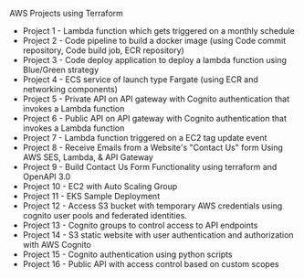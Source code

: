 AWS Projects using Terraform

- Project 1 - Lambda function which gets triggered on a monthly schedule
- Project 2 - Code pipeline to build a docker image (using Code commit repository, Code build job, ECR repository)
- Project 3 - Code deploy application to deploy a lambda function using Blue/Green strategy
- Project 4 - ECS service of launch type Fargate (using ECR and networking components)
- Project 5 - Private API on API gateway with Cognito authentication that invokes a Lambda function
- Project 6 - Public API on API gateway with Cognito authentication that invokes a Lambda function
- Project 7 - Lambda function triggered on a EC2 tag update event
- Project 8 - Receive Emails from a Website's "Contact Us" form Using AWS SES, Lambda, & API Gateway
- Project 9 - Build Contact Us Form Functionality using terraform and OpenAPI 3.0
- Project 10 - EC2 with Auto Scaling Group
- Project 11 - EKS Sample Deployment
- Project 12 - Access S3 bucket with temporary AWS credentials using cognito user pools and federated identities.
- Project 13 - Cognito groups to control access to API endpoints
- Project 14 - S3 static website with user authentication and authorization with AWS Cognito
- Project 15 - Cognito authentication using python scripts
- Project 16 - Public API with access control based on custom scopes

